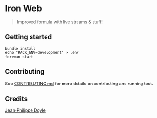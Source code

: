 # Iron Web

> Improved formula with live streams & stuff!

## Getting started

    bundle install
    echo "RACK_ENV=development" > .env
    foreman start

## Contributing

See [CONTRIBUTING.md](https://github.com/hooktstudios/capistrano-s3/blob/master/CONTRIBUTING.md) for more details on contributing and running test.

## Credits

[Jean-Philippe Doyle](https://github.com/j15e)